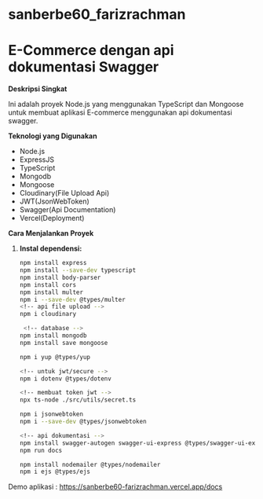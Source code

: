 # sanberbe60_farizrachman

# E-Commerce dengan api dokumentasi Swagger

**Deskripsi Singkat**

Ini adalah proyek Node.js yang menggunakan TypeScript dan Mongoose untuk membuat aplikasi E-commerce menggunakan api dokumentasi swagger.

**Teknologi yang Digunakan**

- Node.js
- ExpressJS
- TypeScript
- Mongodb
- Mongoose
- Cloudinary(File Upload Api)
- JWT(JsonWebToken)
- Swagger(Api Documentation)
- Vercel(Deployment)

**Cara Menjalankan Proyek**

1. **Instal dependensi:**

   ```bash / terminal di vscode
   npm install express
   npm install --save-dev typescript
   npm install body-parser
   npm install cors
   npm install multer
   npm i --save-dev @types/multer
   <!-- api file upload -->
   npm i cloudinary

    <!-- database -->
   npm install mongodb
   npm install save mongoose

   npm i yup @types/yup

   <!-- untuk jwt/secure -->
   npm i dotenv @types/dotenv

   <!-- membuat token jwt -->
   npx ts-node ./src/utils/secret.ts

   npm i jsonwebtoken
   npm i --save-dev @types/jsonwebtoken

   <!-- api dokumentasi -->
   npm install swagger-autogen swagger-ui-express @types/swagger-ui-express
   npm run docs

   npm install nodemailer @types/nodemailer
   npm i ejs @types/ejs
   ```

Demo aplikasi :
https://sanberbe60-farizrachman.vercel.app/docs
